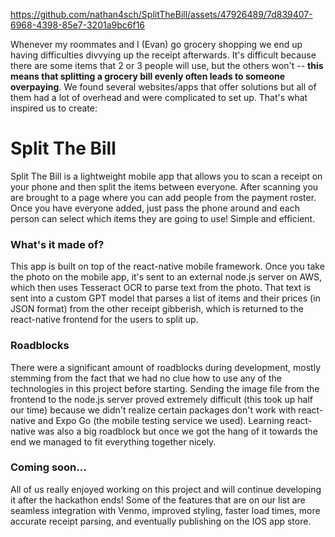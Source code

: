 


https://github.com/nathan4sch/SplitTheBill/assets/47926489/7d839407-6968-4398-85e7-3201a9bc6f16


Whenever my roommates and I (Evan) go grocery shopping we end up having difficulties divvying up the receipt afterwards. It's difficult because there are some items that 2 or 3 people will use, but the others won't -- **this means that splitting a grocery bill evenly often leads to someone overpaying**. We found several websites/apps that offer solutions but all of them had a lot of overhead and were complicated to set up. That's what inspired us to create:

# Split The Bill
Split The Bill is a lightweight mobile app that allows you to scan a receipt on your phone and then split the items between everyone. After scanning you are brought to a page where you can add people from the payment roster. Once you have everyone added, just pass the phone around and each person can select which items they are going to use! Simple and efficient.

### What's it made of?
This app is built on top of the react-native mobile framework. Once you take the photo on the mobile app, it's sent to an external node.js server on AWS, which then uses Tesseract OCR to parse text from the photo. That text is sent into a custom GPT model that parses a list of items and their prices (in JSON format) from the other receipt gibberish, which is returned to the react-native frontend for the users to split up.

### Roadblocks
There were a significant amount of roadblocks during development, mostly stemming from the fact that we had no clue how to use any of the technologies in this project before starting. Sending the image file from the frontend to the node.js server proved extremely difficult (this took up half our time) because we didn't realize certain packages don't work with react-native and Expo Go (the mobile testing service we used). Learning react-native was also a big roadblock but once we got the hang of it towards the end we managed to fit everything together nicely.

### Coming soon...
All of us really enjoyed working on this project and will continue developing it after the hackathon ends! Some of the features that are on our list are seamless integration with Venmo, improved styling, faster load times, more accurate receipt parsing, and eventually publishing on the IOS app store.
